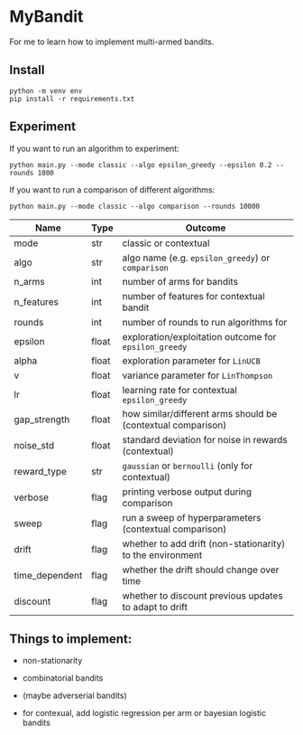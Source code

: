 # MyBandit

For me to learn how to implement multi-armed bandits.

## Install
```
python -m venv env
pip install -r requirements.txt
```

## Experiment
If you want to run an algorithm to experiment:
```
python main.py --mode classic --algo epsilon_greedy --epsilon 0.2 --rounds 1000
```

If you want to run a comparison of different algorithms:
```
python main.py --mode classic --algo comparison --rounds 10000
```

| Name           | Type    | Outcome  |
|----------------|---------|----------|
| mode           | str     | classic or contextual     |
| algo           | str     | algo name (e.g. `epsilon_greedy`) or `comparison`     |
| n_arms         | int     | number of arms for bandits        |
| n_features     | int     | number of features for contextual bandit   |
| rounds         | int     | number of rounds to run algorithms for    |
| epsilon        | float   | exploration/exploitation outcome for `epsilon_greedy` |
| alpha          | float   | exploration parameter for `LinUCB`     |
| v              | float   | variance parameter for `LinThompson`   |
| lr             | float   | learning rate for contextual `epsilon_greedy` |
| gap_strength   | float   | how similar/different arms should be (contextual comparison)      |
| noise_std      | float   | standard deviation for noise in rewards (contextual)    |
| reward_type    | str     | `gaussian` or `bernoulli` (only for contextual)    |
| verbose        | flag    | printing verbose output during comparison      |
| sweep          | flag    | run a sweep of hyperparameters (contextual comparison) |
| drift          | flag    | whether to add drift (non-stationarity) to the environment |
| time_dependent | flag    | whether the drift should change over time |
| discount       | flag    | whether to discount previous updates to adapt to drift |

## Things to implement:
- non-stationarity
- combinatorial bandits
- (maybe adverserial bandits)

- for contexual, add logistic regression per arm or bayesian logistic bandits